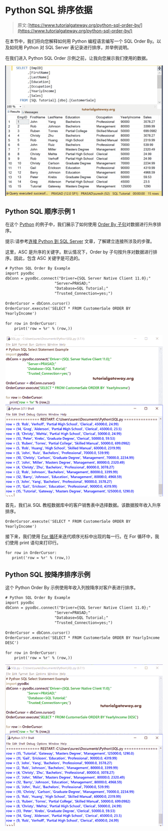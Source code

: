 # Python SQL 排序依据

> 原文:[https://www.tutorialgateway.org/python-sql-order-by/](https://www.tutorialgateway.org/python-sql-order-by/)

在本节中，我们将向您解释如何用 Python 编程语言编写一个 SQL Order By。以及如何用 Python 对 SQL Server 表记录进行排序，并举例说明。

在我们进入 Python SQL Order 示例之前，让我向您展示我们使用的数据。

![Python SQL Order by Example 1](img/1debce8041182166b35b00a6ea20ea39.png)

## Python SQL 顺序示例 1

在这个 [Python](https://www.tutorialgateway.org/python-tutorial/) 的例子中，我们展示了如何使用 [Order By 子句](https://www.tutorialgateway.org/sql-order-by-clause/)对数据进行升序排序。

提示:请参考[连接 Python 到 SQL Server](https://www.tutorialgateway.org/connect-python-and-sql-server/) 文章，了解建立连接所涉及的步骤。

这里，ASC 是升序的关键字。默认情况下，Order by 子句按升序对数据进行排序。因此，包含 ASC 关键字是可选的。

```
# Python SQL Order By Example
import pyodbc
dbConn = pyodbc.connect("Driver={SQL Server Native Client 11.0};"
                      "Server=PRASAD;"
                      "Database=SQL Tutorial;"
                      "Trusted_Connection=yes;")

OrderCursor = dbConn.cursor()
OrderCursor.execute('SELECT * FROM CustomerSale ORDER BY  YearlyIncome')

for row in OrderCursor:
    print('row = %r' % (row,))

```

![Python SQL Order by Example 2](img/33acd1f6e2fe69f925d81d6b0a30830e.png)

首先，我们从 SQL 教程数据库中的客户销售表中选择数据。该数据按年收入升序排序。

```
OrderCursor.execute('SELECT * FROM CustomerSale ORDER BY YearlyIncome')
```

接下来，我们使用 [For 循环](https://www.tutorialgateway.org/python-for-loop/)来迭代顺序光标中出现的每一行。在 For 循环中，我们使用 print 语句来打印行。

```
for row in OrderCursor: 
   print('row = %r' % (row,))
```

## Python SQL 按降序排序示例

这个 Python Order By 示例使用年收入列按降序对客户表进行排序。

```
# Python SQL Order By Example
import pyodbc
dbConn = pyodbc.connect("Driver={SQL Server Native Client 11.0};"
                      "Server=PRASAD;"
                      "Database=SQL Tutorial;"
                      "Trusted_Connection=yes;")

OrderCursor = dbConn.cursor()
OrderCursor.execute('SELECT * FROM CustomerSale ORDER BY YearlyIncome DESC')

for row in OrderCursor:
    print('row = %r' % (row,))

```

![Python SQL Order by Example 3](img/5a953af8c35eb6576a2e7861b6d1c59c.png)
